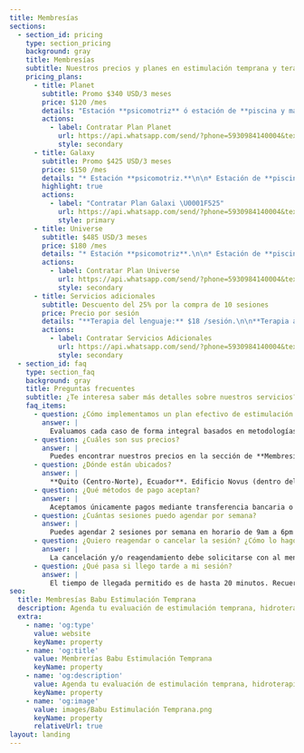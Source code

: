```yaml
---
title: Membresías
sections:
  - section_id: pricing
    type: section_pricing
    background: gray
    title: Membresías
    subtitle: Nuestros precios y planes en estimulación temprana y terapia infantil en Quito, ¡están aquí!
    pricing_plans:
      - title: Planet
        subtitle: Promo $340 USD/3 meses
        price: $120 /mes
        details: "Estación **psicomotriz** ó estación de **piscina y masaje.**\n\n* **Descuento del 6%** aprox. por la compra de 3 meses.\n\n*   **No incluye** el costo de la evaluación inicial y reporte.\n\n"
        actions:
          - label: Contratar Plan Planet
            url: https://api.whatsapp.com/send/?phone=5930984140004&text=%C2%A1Hola+Babu!,+%20quisiera+contratar+un+plan+Planet&app_absent=0
            style: secondary
      - title: Galaxy
        subtitle: Promo $425 USD/3 meses
        price: $150 /mes
        details: "* Estación **psicomotriz.**\n\n* Estación de **piscina y masaje.**\n\n* **Descuento del 25%** aprox. por la compra de 3 meses.\n\n*   **No incluye** el costo de la evaluación inicial y reporte.\n\n"
        highlight: true
        actions:
          - label: "Contratar Plan Galaxi \U0001F525"
            url: https://api.whatsapp.com/send/?phone=5930984140004&text=%C2%A1Hola+Babu!,+%20quisiera+contratar+un+plan+Galaxy&app_absent=0
            style: primary
      - title: Universe
        subtitle: $485 USD/3 meses
        price: $180 /mes
        details: "* Estación **psicomotriz**.\n\n* Estación de **piscina y masaje.**\n\n* Estación **cognitiva y motriz fina.**\n\n* **Descuento del 37%** aprox. por la compra de 3 meses.\n\n*   **Incluye** el costo de la evaluación inicial y reporte.\n\n"
        actions:
          - label: Contratar Plan Universe
            url: https://api.whatsapp.com/send/?phone=5930984140004&text=%C2%A1Hola+Babu!,+%20quisiera+contratar+un+plan+Universe&app_absent=0
            style: secondary
      - title: Servicios adicionales
        subtitle: Descuento del 25% por la compra de 10 sesiones
        price: Precio por sesión
        details: "**Terapia del lenguaje:** $18 /sesión.\n\n**Terapia asistida con mascotas:** $25 /sesión.\n\n**Estimulación temprana a domicilio:** $20 a $30 por sesión y ubicación\n\n**No incluye** el costo de la evaluación inicial y reporte."
        actions:
          - label: Contratar Servicios Adicionales
            url: https://api.whatsapp.com/send/?phone=5930984140004&text=%C2%A1Hola+Babu!,+%20quisiera+contratar+un+servicio+adicional&app_absent=0
            style: secondary
  - section_id: faq
    type: section_faq
    background: gray
    title: Preguntas frecuentes
    subtitle: ¿Te interesa saber más detalles sobre nuestros servicios?
    faq_items:
      - question: ¿Cómo implementamos un plan efectivo de estimulación temprana en Babu?
        answer: |
          Evaluamos cada caso de forma integral basados en metodologías personalizables y apoyamos el desarrollo de cada bebé y niño a través de **actividades innovadoras y divertidas** en 3 estaciones: **PSICOMOTRIZ** (Baby Gym + Terapia física infantil), **COGNITIVA Y MOTRIZ FINA** (terapia ocupacional, estimulación motriz fina y cognitiva) y **PISCINA Y MASAJE** (estimulación acuática en piscina, hidroterapia y estimulación emocional-sensorial a través del masaje).
      - question: ¿Cuáles son sus precios?
        answer: |
          Puedes encontrar nuestros precios en la sección de **Membresías** (menú superior) y revisar nuestras **Promociones** en la sección respectiva.
      - question: ¿Dónde están ubicados?
        answer: |
          **Quito (Centro-Norte), Ecuador**. Edificio Novus (dentro del edificio). **Dirección:** Av. 6 de Diciembre y Luis Cordero. **Telf./Whatsapp** (+593) 098 414 0004
      - question: ¿Qué métodos de pago aceptan?
        answer: |
          Aceptamos únicamente pagos mediante transferencia bancaria o en efectivo. En el caso de los planes de 3 meses se puede dividir el pago en dos partes (primera cuota al inicio del plan y la segunda cuota al inicio del segundo mes) sin interés o costo adicional.
      - question: ¿Cuántas sesiones puedo agendar por semana?
        answer: |
          Puedes agendar 2 sesiones por semana en horario de 9am a 6pm de lunes a viernes y sábado de 9am a 1pm. Cada sesión dura 1 hora. Te escribiremos para agendar tus sesiones al inicio de cada semana.
      - question: ¿Quiero reagendar o cancelar la sesión? ¿Cómo lo hago?
        answer: |
          La cancelación y/o reagendamiento debe solicitarse con al menos 24 horas antes de la sesión a nuestro Whatsapp, en caso de no confirmarse en ese tiempo nos reservamos el derecho de facilitar o no el reagendamiento de la misma.
      - question: ¿Qué pasa si llego tarde a mi sesión?
        answer: |
          El tiempo de llegada permitido es de hasta 20 minutos. Recuerda que si llegas tarde, el tiempo de retraso es tiempo perdido para tu bebé. Las sesiones terminan a la hora acordada. Si vas a llegar más de 20 minutos tarde lo recomendable es reagendar esa sesión para la siguiente semana.
seo:
  title: Membresías Babu Estimulación Temprana
  description: Agenda tu evaluación de estimulación temprana, hidroterapia, baby gym, terapia del lenguaje, terapia asistida con mascotas y terapia intantil integral a domicilio.
  extra:
    - name: 'og:type'
      value: website
      keyName: property
    - name: 'og:title'
      value: Membrerías Babu Estimulación Temprana
      keyName: property
    - name: 'og:description'
      value: Agenda tu evaluación de estimulación temprana, hidroterapia, baby gym, terapia del lenguaje, terapia asistida con mascotas y terapia intantil integral a domicilio.
      keyName: property
    - name: 'og:image'
      value: images/Babu Estimulación Temprana.png
      keyName: property
      relativeUrl: true
layout: landing
---
```

